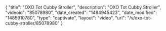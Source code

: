 {
    "title": "OXO Tot Cubby Stroller",
    "description": "OXO Tot Cubby Stroller",
    "videoid": "85078980",
    "date_created": "1484945423",
    "date_modified": "1485910780",
    "type": "captivate",
    "layout": "video",
    "url": "\/v\/oxo-tot-cubby-stroller\/85078980"
}